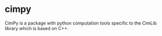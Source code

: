 cimpy
=====
CimPy is a package with python computation tools specific to the CimLib library which is based on C++.
